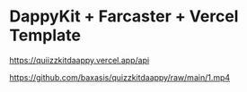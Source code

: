 # DappyKit + Farcaster + Vercel Template

https://quiizzkitdaappy.vercel.app/api


https://github.com/baxasis/quizzkitdaappy/raw/main/1.mp4
